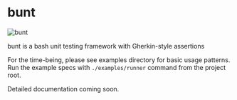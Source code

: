 # bunt

![bunt](https://git.cars.com/projects/MP/repos/bunt/raw/bat.png?at=refs%2Fheads%2Fmaster)

bunt is a bash unit testing framework with Gherkin-style assertions

For the time-being, please see examples directory for basic usage patterns. Run the example specs with `./examples/runner` command from the project root.

Detailed documentation coming soon.
